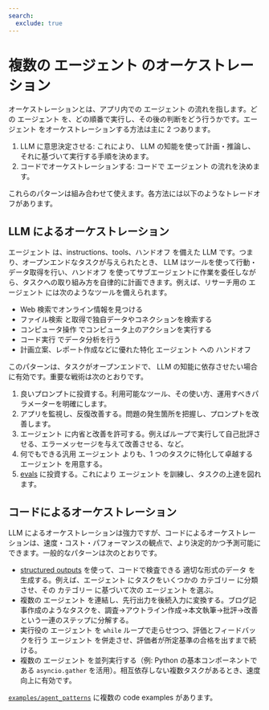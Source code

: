 ```yaml
---
search:
  exclude: true
---
```

# 複数の エージェント のオーケストレーション

オーケストレーションとは、アプリ内での エージェント の流れを指します。どの エージェント を、どの順番で実行し、その後の判断をどう行うかです。エージェント をオーケストレーションする方法は主に 2 つあります。

1. LLM に意思決定させる: これにより、 LLM の知能を使って計画・推論し、それに基づいて実行する手順を決めます。
2. コードでオーケストレーションする: コードで エージェント の流れを決めます。

これらのパターンは組み合わせて使えます。各方法には以下のようなトレードオフがあります。

## LLM によるオーケストレーション

エージェント は、instructions、tools、ハンドオフ を備えた LLM です。つまり、オープンエンドなタスクが与えられたとき、 LLM はツールを使って行動・データ取得を行い、ハンドオフ を使ってサブエージェントに作業を委任しながら、タスクへの取り組み方を自律的に計画できます。例えば、リサーチ用の エージェント には次のようなツールを備えられます。

- Web 検索でオンライン情報を見つける
- ファイル検索 と取得で独自データやコネクションを検索する
- コンピュータ操作 でコンピュータ上のアクションを実行する
- コード実行 でデータ分析を行う
- 計画立案、レポート作成などに優れた特化 エージェント への ハンドオフ

このパターンは、タスクがオープンエンドで、 LLM の知能に依存させたい場合に有効です。重要な戦術は次のとおりです。

1. 良いプロンプトに投資する。利用可能なツール、その使い方、運用すべきパラメーターを明確にします。
2. アプリを監視し、反復改善する。問題の発生箇所を把握し、プロンプトを改善します。
3. エージェント に内省と改善を許可する。例えばループで実行して自己批評させる、エラーメッセージを与えて改善させる、など。
4. 何でもできる汎用 エージェント よりも、1 つのタスクに特化して卓越する エージェント を用意する。
5. [evals](https://platform.openai.com/docs/guides/evals) に投資する。これにより エージェント を訓練し、タスクの上達を図れます。

## コードによるオーケストレーション

LLM によるオーケストレーションは強力ですが、コードによるオーケストレーションは、速度・コスト・パフォーマンスの観点で、より決定的かつ予測可能にできます。一般的なパターンは次のとおりです。

- [structured outputs](https://platform.openai.com/docs/guides/structured-outputs) を使って、コードで検査できる 適切な形式のデータ を生成する。例えば、エージェント にタスクをいくつかの カテゴリー に分類させ、その カテゴリー に基づいて次の エージェント を選ぶ。
- 複数の エージェント を連結し、先行出力を後続入力に変換する。ブログ記事作成のようなタスクを、調査→アウトライン作成→本文執筆→批評→改善という一連のステップに分解する。
- 実行役の エージェント を `while` ループで走らせつつ、評価とフィードバックを行う エージェント を併走させ、評価者が所定基準の合格を出すまで続ける。
- 複数の エージェント を並列実行する（例: Python の基本コンポーネントである `asyncio.gather` を活用）。相互依存しない複数タスクがあるとき、速度向上に有効です。

[`examples/agent_patterns`](https://github.com/openai/openai-agents-python/tree/main/examples/agent_patterns) に複数の code examples があります。
